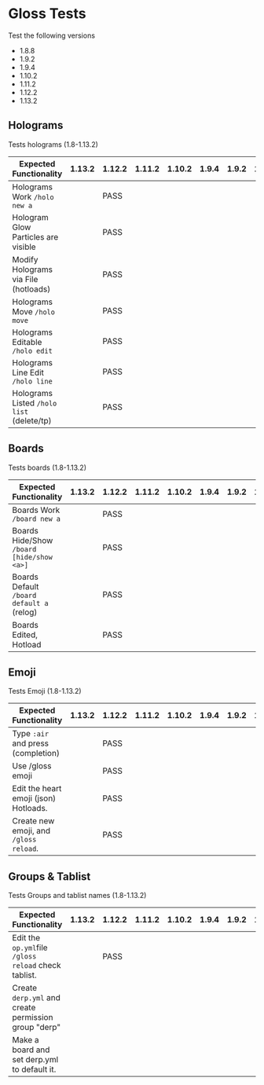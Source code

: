 # Gloss Tests
Test the following versions
* 1.8.8
* 1.9.2
* 1.9.4
* 1.10.2
* 1.11.2
* 1.12.2
* 1.13.2

## Holograms
Tests holograms (1.8-1.13.2)

| Expected Functionality                    | 1.13.2 | 1.12.2 | 1.11.2 | 1.10.2 | 1.9.4 | 1.9.2 | 1.8.8 |
|-------------------------------------------|--------|--------|--------|--------|-------|-------|-------|
| Holograms Work `/holo new a`              |        | PASS |        |        |       |       |       |
| Hologram Glow Particles are visible       |        | PASS |        |        |       |       |       |
| Modify Holograms via File (hotloads)      |        | PASS |        |        |       |       |       |
| Holograms Move `/holo move`               |        | PASS |        |        |       |       |       |
| Holograms Editable `/holo edit`           |        | PASS |        |        |       |       |       |
| Holograms Line Edit `/holo line`          |        | PASS |        |        |       |       |       |
| Holograms Listed `/holo list` (delete/tp) |        | PASS |        |        |       |       |       |

## Boards
Tests boards (1.8-1.13.2)

| Expected Functionality                    | 1.13.2 | 1.12.2 | 1.11.2 | 1.10.2 | 1.9.4 | 1.9.2 | 1.8.8 |
|-------------------------------------------|--------|--------|--------|--------|-------|-------|-------|
| Boards Work `/board new a`                |        | PASS |        |        |       |       |       |
| Boards Hide/Show `/board [hide/show <a>]` |        | PASS |        |        |       |       |       |
| Boards Default `/board default a` (relog) |        | PASS |        |        |       |       |       |
| Boards Edited, Hotload                    |        | PASS |        |        |       |       |       |

## Emoji
Tests Emoji (1.8-1.13.2)

| Expected Functionality                   | 1.13.2 | 1.12.2 | 1.11.2 | 1.10.2 | 1.9.4 | 1.9.2 | 1.8.8 |
|------------------------------------------|--------|--------|--------|--------|-------|-------|-------|
| Type `:air` and press <TAB> (completion) |        | PASS |        |        |       |       |       |
| Use /gloss emoji                         |        | PASS |        |        |       |       |       |
| Edit the heart emoji (json) Hotloads.    |        | PASS |        |        |       |       |       |
| Create new emoji, and `/gloss reload`.   |        | PASS |        |        |       |       |       |
  
## Groups & Tablist
Tests Groups and tablist names (1.8-1.13.2)

| Expected Functionality                               | 1.13.2 | 1.12.2 | 1.11.2 | 1.10.2 | 1.9.4 | 1.9.2 | 1.8.8 |
|------------------------------------------------------|--------|--------|--------|--------|-------|-------|-------|
| Edit the `op.yml`file `/gloss reload` check tablist. |        | PASS |        |        |       |       |       |
| Create `derp.yml` and create permission group "derp" |        |      |        |        |       |       |       |
| Make a board and set derp.yml to default it.         |        |      |        |        |       |       |       |
